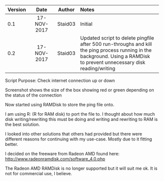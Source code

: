 | Version       | Date          | Author  | Notes |
|:------------- |:-------------:|:-------:|:------|
| 0.1      	| 17-NOV-2017 	| Staid03 |Initial|
| 0.2     	| 17-NOV-2017   | Staid03 |Updated script to delete pingfile after 500 run-throughs and kill<br>the ping process running in the background. Using a RAMDisk<br>to prevent unnecessary disk reading/writing|

Script Purpose:
Check internet connection up or down

Screenshot shows the size of the box showing red or green depending
on the status of the connection

Now started using RAMDisk to store the ping file onto.

I am using R: (R for RAM disk) to port the file to.
I thought about how much disk writing/rewriting this must
be doing and writing and rewriting to RAM is the best solution.

I looked into other solutions that others had provided but
there were different reasons for continuing with my use-case.
Mostly due to it fitting better.

I decided on the freeware from Radeon AMD found here:
http://www.radeonramdisk.com/software_4.0.php

The Radeon AMD RAMDisk is no longer supported but it will suit me ok.
It is not for commercial use, I believe.
